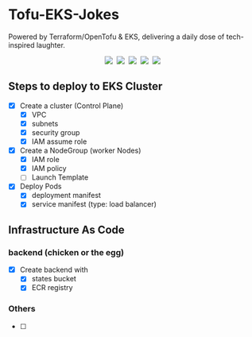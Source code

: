 # Tofu-EKS-Jokes
 Powered by Terraform/OpenTofu & EKS, delivering a daily dose of tech-inspired laughter.

<div align="center">

<!-- ![banner](docs/banner.png) -->

![](https://img.shields.io/badge/Terraform-1.3.3-white?style=plastic&logo=terraform)&nbsp;
![](https://img.shields.io/badge/OpenTofu/Terraform-1.6.1-yellow?style=plastic&logo=opentofu)&nbsp;
![](https://img.shields.io/badge/docker--blue?style=plastic&logo=docker)&nbsp;
![](https://img.shields.io/badge/ECR--orange?style=plastic&logo=ecr)&nbsp;
![](https://img.shields.io/badge/Python-3.10-blue?style=plastic&logo=python)&nbsp;

</div>

## Steps to deploy to EKS Cluster
- [x] Create a cluster (Control Plane)
  - [x] VPC
  - [x] subnets 
  - [x] security group
  - [x] IAM assume role

- [x] Create a NodeGroup (worker Nodes)
  - [x] IAM role
  - [x] IAM policy
  - [ ] Launch Template

- [x] Deploy Pods
  - [x] deployment manifest
  - [x] service manifest (type: load balancer)

## Infrastructure As Code

### backend (chicken or the egg)
- [x] Create backend with
  - [x] states bucket
  - [x] ECR registry

### Others
- [ ] 